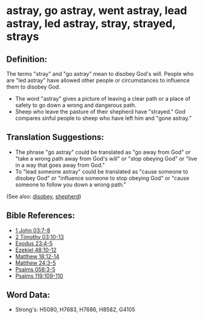 # astray, go astray, went astray, lead astray, led astray, stray, strayed, strays #

## Definition: ##

The terms "stray" and "go astray" mean to disobey God's will. People who are "led astray" have allowed other people or circumstances to influence them to disobey God.

* The word "astray" gives a picture of leaving a clear path or a place of safety to go down a wrong and dangerous path.
* Sheep who leave the pasture of their shepherd have "strayed." God compares sinful people to sheep who have left him and "gone astray."

## Translation Suggestions: ##

* The phrase "go astray" could be translated as "go away from God" or "take a wrong path away from God's will" or "stop obeying God" or "live in a way that goes away from God."
* To "lead someone astray" could be translated as "cause someone to disobey God" or "influence someone to stop obeying God" or "cause someone to follow you down a wrong path." 

(See also: [disobey](../other/disobey.md), [shepherd](../other/shepherd.md))

## Bible References: ##

* [1 John 03:7-8](rc://en/tn/help/1jn/03/07)
* [2 Timothy 03:10-13](rc://en/tn/help/2ti/03/10)
* [Exodus 23:4-5](rc://en/tn/help/exo/23/04)
* [Ezekiel 48:10-12](rc://en/tn/help/ezk/48/10)
* [Matthew 18:12-14](rc://en/tn/help/mat/18/12)
* [Matthew 24:3-5](rc://en/tn/help/mat/24/03)
* [Psalms 058:3-5](rc://en/tn/help/psa/058/003)
* [Psalms 119:109-110](rc://en/tn/help/psa/119/109)

## Word Data: ##

* Strong's: H5080, H7683, H7686, H8582, G4105
